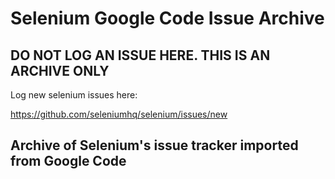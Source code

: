 # Selenium Google Code Issue Archive

## DO NOT LOG AN ISSUE HERE. THIS IS AN ARCHIVE ONLY

Log new selenium issues here:

https://github.com/seleniumhq/selenium/issues/new

## Archive of Selenium's issue tracker imported from Google Code
